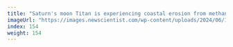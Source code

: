 ```yaml
---
title: "Saturn's moon Titan is experiencing coastal erosion from methane seas"
imageUrl: "https://images.newscientist.com/wp-content/uploads/2024/06/19171927/SEI_209458668.jpg?width=788"
index: 154
weight: 154
---
```

